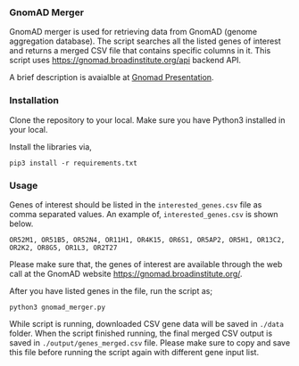 ### GnomAD Merger

GnomAD merger is used for retrieving data from GnomAD (genome aggregation database). The script searches all the listed genes of interest and returns a merged CSV file that contains specific columns in it. This script uses https://gnomad.broadinstitute.org/api backend API.

A brief description is avaialble at [Gnomad Presentation](./gnomAD.pdf).


### Installation

Clone the repository to your local. Make sure you have Python3 installed in your local.

Install the libraries via,

`pip3 install -r requirements.txt`

### Usage

Genes of interest should be listed in the `interested_genes.csv` file as comma separated values. An example of, `interested_genes.csv` is shown below.

```
OR52M1, OR51B5, OR52N4, OR11H1, OR4K15, OR6S1, OR5AP2, OR5H1, OR13C2, OR2K2, OR8G5, OR1L3, OR2T27
```

Please make sure that, the genes of interest are available through the web call at the GnomAD website https://gnomad.broadinstitute.org/.

After you have listed genes in the file, run the script as;

`python3 gnomad_merger.py`

While script is running, downloaded CSV gene data will be saved in `./data` folder. When the script finished running, the final merged CSV output is saved in `./output/genes_merged.csv` file. Please make sure to copy and save this file before running the script again with different gene input list.
